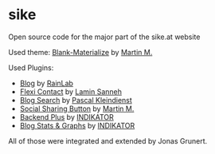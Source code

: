 # sike
Open source code for the major part of the sike.at website

Used theme: [Blank-Materialize](https://octobercms.com/theme/martin-blank-materialize) by [Martin M.](https://octobercms.com/author/Martin)

Used Plugins:
*   [Blog](https://octobercms.com/plugin/rainlab-blog) by [RainLab](https://octobercms.com/author/RainLab)
*   [Flexi Contact](https://octobercms.com/plugin/laminsanneh-flexicontact) by [Lamin Sanneh](https://octobercms.com/author/LaminSanneh)
*   [Blog Search](https://octobercms.com/plugin/pkleindienst-blogsearch) by [Pascal Kleindienst](https://octobercms.com/author/PKleindienst)
*   [Social Sharing Button](https://octobercms.com/plugin/martin-ssbuttons) by [Martin M.](https://octobercms.com/author/Martin)
*   [Backend Plus](https://octobercms.com/plugin/indikator-backend) by [INDIKATOR](https://octobercms.com/author/Indikator)
*   [Blog Stats & Graphs](https://octobercms.com/plugin/indikator-blogstat) by [INDIKATOR](https://octobercms.com/author/Indikator)

All of those were integrated and extended by Jonas Grunert.
